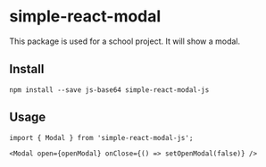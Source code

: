 # simple-react-modal

This package is used for a school project. It will show a modal.

## Install

`npm install --save js-base64 simple-react-modal-js`

## Usage

`import { Modal } from 'simple-react-modal-js';`

`<Modal open={openModal} onClose={() => setOpenModal(false)} />`
